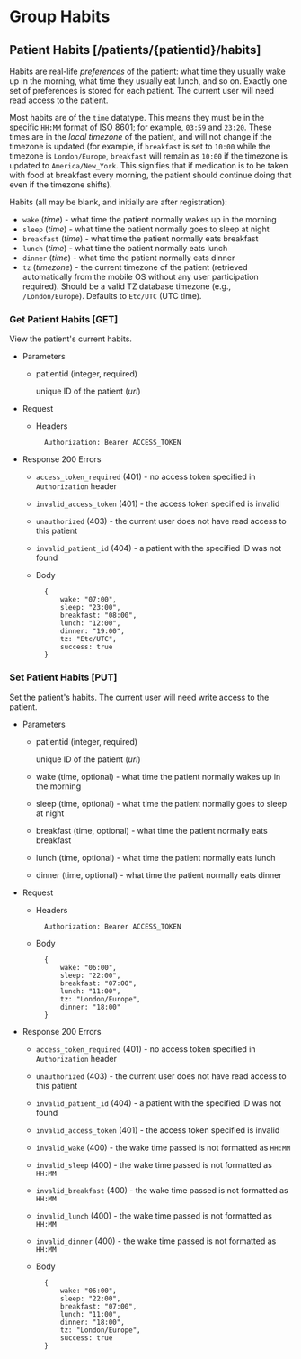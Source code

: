 # Group Habits
## Patient Habits [/patients/{patientid}/habits]
Habits are real-life *preferences* of the patient: what time they usually wake up
in the morning, what time they usually eat lunch, and so on. Exactly one set of
preferences is stored for each patient. The current user will need read access
to the patient.

Most  habits are of the `time` datatype. This means they must be in the specific
`HH:MM` format of ISO 8601; for example, `03:59` and `23:20`. These times are
in the *local timezone* of the patient, and will not change if the timezone is updated
(for example, if `breakfast` is set to `10:00` while the timezone is `London/Europe`,
`breakfast` will remain as `10:00` if the timezone is updated to `America/New_York`.
This signifies that if medication is to be taken with food at breakfast every morning,
the patient should continue doing that even if the timezone shifts).

Habits (all may be blank, and initially are after registration):
+ `wake` (*time*) - what time the patient normally wakes up in the morning
+ `sleep` (*time*) - what time the patient normally goes to sleep at night
+ `breakfast` (*time*) - what time the patient normally eats breakfast
+ `lunch` (*time*) - what time the patient normally eats lunch
+ `dinner` (*time*) - what time the patient normally eats dinner
+ `tz` (*timezone*) - the current timezone of the patient (retrieved automatically
    from the mobile OS without any user participation required). Should be a valid TZ
    database timezone (e.g., `/London/Europe`). Defaults to `Etc/UTC` (UTC time).
  
### Get Patient Habits [GET]
View the patient's current habits.

+ Parameters
    + patientid (integer, required)

        unique ID of the patient (*url*)

+ Request
    + Headers

            Authorization: Bearer ACCESS_TOKEN

+ Response 200
    Errors
    + `access_token_required` (401) - no access token specified in `Authorization`
    header
    + `invalid_access_token` (401) - the access token specified is invalid
    + `unauthorized` (403) - the current user does not have read access to this patient
    + `invalid_patient_id` (404) - a patient with the specified ID was not found

    + Body

            {
                wake: "07:00",
                sleep: "23:00",
                breakfast: "08:00",
                lunch: "12:00",
                dinner: "19:00",
                tz: "Etc/UTC",
                success: true
            }

### Set Patient Habits [PUT]
Set the patient's habits. The current user will need write access to the patient.

+ Parameters
    + patientid (integer, required)

        unique ID of the patient (*url*)
    + wake (time, optional) - what time the patient normally wakes up in the morning
    + sleep (time, optional) - what time the patient normally goes to sleep at night
    + breakfast (time, optional) - what time the patient normally eats breakfast
    + lunch (time, optional) - what time the patient normally eats lunch
    + dinner (time, optional) - what time the patient normally eats dinner

+ Request
    + Headers

            Authorization: Bearer ACCESS_TOKEN
    + Body

            {
                wake: "06:00",
                sleep: "22:00",
                breakfast: "07:00",
                lunch: "11:00",
                tz: "London/Europe",
                dinner: "18:00"
            }

+ Response 200
    Errors
    + `access_token_required` (401) - no access token specified in `Authorization`
    header
    + `unauthorized` (403) - the current user does not have read access to this patient
    + `invalid_patient_id` (404) - a patient with the specified ID was not found
    + `invalid_access_token` (401) - the access token specified is invalid
    + `invalid_wake` (400) - the wake time passed is not formatted as `HH:MM`
    + `invalid_sleep` (400) - the wake time passed is not formatted as `HH:MM`
    + `invalid_breakfast` (400) - the wake time passed is not formatted as `HH:MM`
    + `invalid_lunch` (400) - the wake time passed is not formatted as `HH:MM`
    + `invalid_dinner` (400) - the wake time passed is not formatted as `HH:MM`

    + Body

            {
                wake: "06:00",
                sleep: "22:00",
                breakfast: "07:00",
                lunch: "11:00",
                dinner: "18:00",
                tz: "London/Europe",
                success: true
            }

